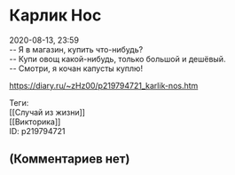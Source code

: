 Карлик Нос
==========

  
2020-08-13, 23:59  
 -- Я в магазин, купить что-нибудь?   
 -- Купи овощ какой-нибудь, только большой и дешёвый.   
 -- Смотри, я кочан капусты куплю!   
  
<https://diary.ru/~zHz00/p219794721_karlik-nos.htm>  
  
Теги:  
[[Случай из жизни]]  
[[Викторика]]  
ID: p219794721  


(Комментариев нет)
------------------